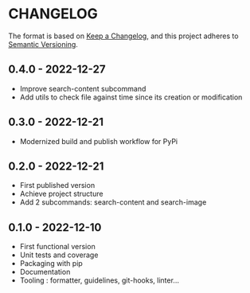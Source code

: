 # CHANGELOG

The format is based on [Keep a Changelog](https://keepachangelog.com/), and this project adheres to [Semantic Versioning](https://semver.org/).

<!--

Unreleased

## {version_tag} - YYYY-DD-mm

### Added

### Changed

### Removed

-->

## 0.4.0 - 2022-12-27

- Improve search-content subcommand
- Add utils to check file against time since its creation or modification

## 0.3.0 - 2022-12-21

- Modernized build and publish workflow for PyPi

## 0.2.0 - 2022-12-21

- First published version
- Achieve project structure
- Add 2 subcommands: search-content and search-image

## 0.1.0 - 2022-12-10

- First functional version
- Unit tests and coverage
- Packaging with pip
- Documentation
- Tooling : formatter, guidelines, git-hooks, linter...
